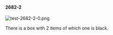 #### 2682-2
![test-2682-2-0.png](https://github.com/lil-lab/nlvr/raw/master/nlvr/test/images/3/test-2682-2-0.png "test-2682-2-0.png")

There is a box with 2 items of which one is black.